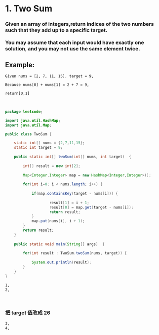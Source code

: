 # 1. Two Sum

<h3>

Given an array of integers,return indices of the two numbers such that they add up to a specific target.<br>		
You may assume that each input would have exactly one solution, and you may not use the same element twice.

</h3>

## Example:

	Given nums = [2, 7, 11, 15], target = 9,
	
	Because nums[0] + nums[1] = 2 + 7 = 9,
	
	return[0,1]

<br>

```java
package leetcode;

import java.util.HashMap;
import java.util.Map;

public class TwoSum {

	static int[] nums = {2,7,11,15};
	static int target = 9;
	
	public static int[] twoSum(int[] nums, int target)  {
		
		int[] result = new int[2];
		
		Map<Integer,Integer> map = new HashMap<Integer,Integer>();
		
		for(int i=0; i < nums.length; i++) {
			
			if(map.containsKey(target - nums[i])) {
				
					result[1] = i + 1;
					result[0] = map.get(target - nums[i]);
					return result;
			}
			map.put(nums[i], i + 1);
		}
		return result;
	}
	
	public static void main(String[] args)  {
		
		for(int result : TwoSum.twoSum(nums, target)) {
			
			System.out.println(result);
		}
	}
}
```

```cmd
1,
2,
```

<br>

<h3>
	
把 target 值改成 26

</h3>
	
```cmd
3,
4,
```
	
